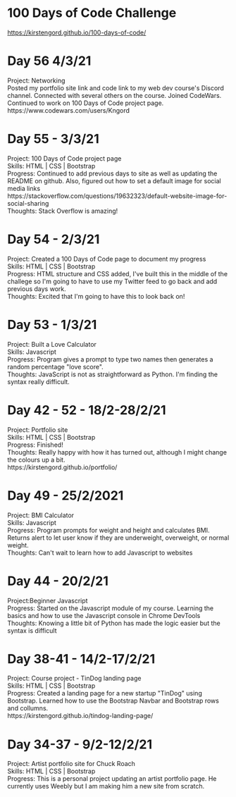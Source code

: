 # 100 Days of Code Challenge<br>
https://kirstengord.github.io/100-days-of-code/

<h1>Day 56 4/3/21</h1>
<p>Project: Networking<br>
  Posted my portfolio site link and code link to my web dev course's Discord channel. Connected with several others on the course. Joined CodeWars. Continued to       work on 100 Days of Code project page.<br>
  https://www.codewars.com/users/Kngord<p>

<h1>Day 55 - 3/3/21</h1>
<p>Project: 100 Days of Code project page<br>
  Skills: HTML | CSS | Bootstrap<br>
  Progress: Continued to add previous days to site as well as updating the README on github. Also, figured out how to set a default image for social media links<br>
  https://stackoverflow.com/questions/19632323/default-website-image-for-social-sharing<br>
  Thoughts: Stack Overflow is amazing!<p>
  
<h1>Day 54 - 2/3/21</h1>
<p>Project: Created a 100 Days of Code page to document my progress<br>
Skills: HTML | CSS | Bootstrap<br>
Progress: HTML structure and CSS added, I've built this in the middle of the challege so I'm going to have to use my Twitter feed to go back and add previous days work.<br>
Thoughts: Excited that I'm going to have this to look back on!</p>

<h1>Day 53 - 1/3/21</h1>
<p>Project: Built a Love Calculator<br>
  Skills: Javascript<br>
  Progress: Program gives a prompt to type two names then generates a random percentage "love score".<br>
  Thoughts: JavaScript is not as straightforward as Python. I'm finding the syntax really difficult.</p>
  

<h1>Day 42 - 52 - 18/2-28/2/21</h1>
<p>Project: Portfolio site<br>
  Skills: HTML | CSS | Bootstrap<br>
  Progress: Finished!<br>
  Thoughts: Really happy with how it has turned out, although I might change the colours up a bit.<br>
  https://kirstengord.github.io/portfolio/</p>
  
<h1>Day 49 - 25/2/2021</h1>
<p>Project: BMI Calculator<br>
  Skills: Javascript<br>
  Progress: Program prompts for weight and height and calculates BMI. Returns alert to let user know if they are underweight, overweight, or normal weight.<br>
  Thoughts: Can't wait to learn how to add Javascript to websites</p>
  
<h1>Day 44 - 20/2/21</h1>
<p>Project:Beginner Javascript<br>
  Progress: Started on the Javascript module of my course. Learning the basics and how to use the Javascript console in Chrome DevTools<br>
  Thoughts: Knowing a little bit of Python has made the logic easier but the syntax is difficult<p>
    
<h1>Day 38-41 - 14/2-17/2/21</h1>
<p>Project: Course project - TinDog landing page<br>
  Skills: HTML | CSS | Bootstrap<br>
  Progress: Created a landing page for a new startup "TinDog" using Bootstrap. Learned how to use the Bootstrap Navbar and Bootstrap rows and collumns.<br>
  https://kirstengord.github.io/tindog-landing-page/</p>  
  
<h1>Day 34-37 - 9/2-12/2/21</h1>
<p>Project: Artist portfolio site for Chuck Roach<br>
  Skills: HTML | CSS | Bootstrap<br>
  Progress: This is a personal project updating an artist portfolio page. He currently uses Weebly but I am making him a new site from scratch.<br>

